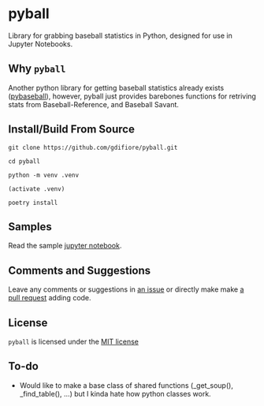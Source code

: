 # pyball

Library for grabbing baseball statistics in Python, designed for use in Jupyter Notebooks.

## Why `pyball`

Another python library for getting baseball statistics already exists ([pybaseball](https://github.com/jldbc/pybaseball)), however, pyball just provides barebones functions for retriving stats from Baseball-Reference, and Baseball Savant.

## Install/Build From Source
```
git clone https://github.com/gdifiore/pyball.git

cd pyball

python -m venv .venv

(activate .venv)

poetry install
```

## Samples
Read the sample [jupyter notebook](https://gdifiore.github.io/pyball/examples/pyball_tutorial.html).

## Comments and Suggestions
Leave any comments or suggestions in [an issue](https://github.com/SummitCode/pyball/issues/new) or directly make make [a pull request](https://github.com/SummitCode/pyball/compare) adding code.

## License

`pyball` is licensed under the [MIT license](https://github.com/SummitCode/pyball/blob/master/LICENSE)

## To-do
- Would like to make a base class of shared functions (_get_soup(), _find_table(), ...) but I kinda hate how python classes work.
